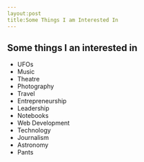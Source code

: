 ```yaml
---
layout:post
title:Some Things I am Interested In
---
```

## Some things I an interested in
- UFOs
- Music
- Theatre
- Photography
- Travel
- Entrepreneurship
- Leadership
- Notebooks
- Web Development
- Technology
- Journalism
- Astronomy
- Pants
